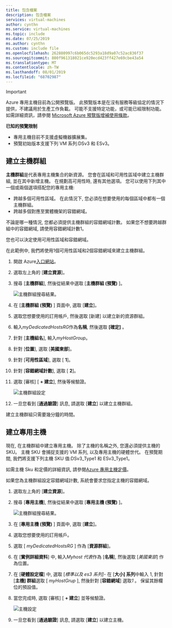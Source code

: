 ```yaml
---
title: 包含檔案
description: 包含檔案
services: virtual-machines
author: cynthn
ms.service: virtual-machines
ms.topic: include
ms.date: 07/25/2019
ms.author: cynthn
ms.custom: include file
ms.openlocfilehash: 262880997c6b065dc5293a18d9a07c52ac836f37
ms.sourcegitcommit: 800f961318021ce920ecd423ff427e69cbe43a54
ms.translationtype: MT
ms.contentlocale: zh-TW
ms.lasthandoff: 08/01/2019
ms.locfileid: "68702987"
---
```

> [!IMPORTANT]
> Azure 專用主機目前為公開預覽版。
> 此預覽版本是在沒有服務等級協定的情況下提供，不建議用於生產工作負載。 可能不支援特定功能，或可能已經限制功能。 如需詳細資訊，請參閱 [Microsoft Azure 預覽版增補使用條款](https://azure.microsoft.com/support/legal/preview-supplemental-terms/)。
>
> **已知的預覽限制**
> - 專用主機目前不支援虛擬機器擴展集。
> - 預覽初始版本支援下列 VM 系列:DSv3 和 ESv3。 


## <a name="create-a-host-group"></a>建立主機群組

**主機群組**是代表專用主機集合的新資源。 您會在區域和可用性區域中建立主機群組, 並在其中新增主機。 在規劃高可用性時, 還有其他選項。 您可以使用下列其中一個或兩個選項搭配您的專用主機: 
- 跨越多個可用性區域。 在此情況下, 您必須在想要使用的每個區域中都有一個主機群組。
- 跨越多個對應至實體機架的容錯網域。 
 
不論是哪一種情況, 您都必須提供主機群組的容錯網域計數。 如果您不想要跨越群組中的容錯網域, 請使用容錯網域計數1。 

您也可以決定使用可用性區域和容錯網域。 

在此範例中, 我們將使用1個可用性區域和2個容錯網域來建立主機群組。 


1. 開啟 Azure[入口網站](https://portal.azure.com)。
1. 選取左上角的 [**建立資源**]。
1. 搜尋 [**主機群組**], 然後從結果中選取 [**主機群組 (預覽)** ]。

    ![主機群組搜尋結果。](./media/virtual-machines-common-dedicated-hosts-portal/host-group.png)
1. 在 [**主機群組 (預覽)** ] 頁面中, 選取 [**建立**]。
1. 選取您想要使用的訂用帳戶, 然後選取 [新建] 以建立新的資源群組。
1. 輸入*myDedicatedHostsRG*作為**名稱**, 然後選取 **[確定]** 。
1. 針對 [**主機組名**], 輸入*myHostGroup*。
1. 針對 [**位置**], 選取 [**美國東部**]。
1. 針對 [**可用性區域**], 選取 [ **1**]。
1. 針對 [**容錯網域計數**], 選取 [ **2**]。
1. 選取 [審核] [ **+ 建立**], 然後等候驗證。

    ![主機群組設定](./media/virtual-machines-common-dedicated-hosts-portal/host-group-settings.png)
1. 一旦您看到 [**通過驗證**] 訊息, 請選取 [**建立**] 以建立主機群組。

建立主機群組只需要幾分鐘的時間。

## <a name="create-a-dedicated-host"></a>建立專用主機

現在, 在主機群組中建立專用主機。 除了主機的名稱之外, 您還必須提供主機的 SKU。 主機 SKU 會捕捉支援的 VM 系列, 以及專用主機的硬體世代。  在預覽期間, 我們將支援下列主機 SKU 值:DSv3_Type1 和 ESv3_Type1。

如需主機 Sku 和定價的詳細資訊, 請參閱[Azure 專用主機定價](https://aka.ms/ADHPricing)。

如果您為主機群組設定容錯網域計數, 系統會要求您指定主機的容錯網域。  

1. 選取左上角的 [**建立資源**]。
1. 搜尋 [**專用主機**], 然後從結果中選取 [**專用主機 (預覽)** ]。

    ![主機群組搜尋結果。](./media/virtual-machines-common-dedicated-hosts-portal/host.png)
1. 在 [**專用主機 (預覽)** ] 頁面中, 選取 [**建立**]。
1. 選取您想要使用的訂用帳戶。
1. 選取 [ *myDedicatedHostsRG* ] 作為 [**資源群組**]。
1. 在 [**實例詳細資料**] 中, 輸入*Myhost 代表*作為 [**名稱**], 然後選取 [*美國東部*] 作為位置。
1. 在 [**硬體設定檔**] 中, 選取 [*標準以及 es3 系列]-* 在 [**大小] 系列**中輸入 1, 針對 [**主機] 群組**選取 [ *myHostGrup* ], 然後針對 [**容錯網域**] 選取*1* 。 保留其餘欄位的預設值。
1. 當您完成時, 選取 [審核] [ **+ 建立**] 並等候驗證。

    ![主機設定](./media/virtual-machines-common-dedicated-hosts-portal/host-settings.png)
1. 一旦您看到 [**通過驗證**] 訊息, 請選取 [**建立**] 以建立主機。


